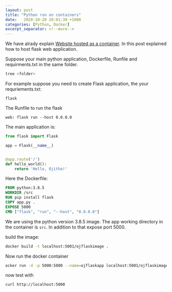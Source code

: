 ```yaml
---
layout: post
title: "Python run on containers"
date:   2020-10-20 20:01:30 +1000
categories: [Python, Docker]
excerpt_separator: <!--more-->
---
```


We have alrady explain [Website hosted as a container](https://ojitha.github.io/blog/2020/10/03/Website-hosted-as-container.html). In this post explained how to host flask web application.

<!--more-->

Suppose your main python application, Dockerfile, Runfile and requirments.txt in the same folder.



```bash
tree <folder>
```

For example suppose you need to create Flask application, the your requriements.txt:

```
flask
```

The Runfile to run the flask

```
web: flask run --host 0.0.0.0
```

The main application is:

```python
from flask import Flask

app = Flask(__name__)


@app.route('/')
def hello_world():
    return 'Hello, Ojitha!'
```

Here the Dockerfile:

```dockerfile
FROM python:3.8.5
WORKDIR /src
RUN pip install flask
COPY app.py .
EXPOSE 5000
CMD ["flask", "run", "--host", "0.0.0.0"]
```

We are using the python version 3.8.5 image. The app working directory in the container is `src`. In addition to that expose port 5000.

build the image:

```bash
docker build -t localhost:5001/ojflaskimage .
```

Now run the docker container

```bash
ocker run -d -p 5000:5000 --name=ojflaskapp localhost:5001/ojflaskimage
```

now test with

```bash
curl http://localhost:5000
```
